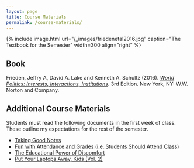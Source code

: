```yaml
---
layout: page
title: Course Materials
permalink: /course-materials/
---
```


{% include image.html url="/_images/friedenetal2016.jpg" caption="The Textbook for the Semester" width=300 align="right" %}

## Book

Frieden, Jeffry A, David A. Lake and Kenneth A. Schultz (2016). [*World Politics: Interests, Interactions, Institutions*](https://www.amazon.com/World-Politics-Interests-Interactions-Institutions/dp/0393938093). 3rd Edition. New York, NY: W.W. Norton and Company.

## Additional Course Materials

Students must read the following documents in the first week of class. These outline my expectations for the rest of the semester.

- [Taking Good Notes](http://svmiller.com/blog/2014/09/taking-good-notes/)
- [Fun with Attendance and Grades (i.e. Students Should Attend Class)](http://svmiller.com/blog/2016/05/fun-with-attendance-grades/)
- [The Educational Power of Discomfort](http://svmiller.com/blog/2016/05/educational-power-discomfort/)
- [Put Your Laptops Away, Kids (Vol. 2)](http://svmiller.com/blog/2016/05/put-your-laptops-away-2/)